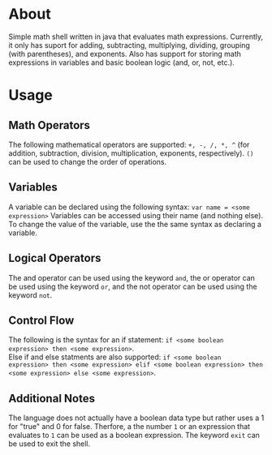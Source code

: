 # About
Simple math shell written in java that evaluates math expressions. Currently, it only has suport for adding, subtracting, multiplying, dividing, grouping (with parentheses), and exponents. Also has support for storing math expressions in variables and basic boolean logic (and, or, not, etc.). 

# Usage

## Math Operators
The following mathematical operators are supported: ```+, -, /, *, ^``` (for addition, subtraction, division, multiplication, exponents, respectively). ```()``` can be used to change the order of operations.

## Variables
A variable can be declared using the following syntax: ```var name = <some expression>```
Variables can be accessed using their name (and nothing else).
To change the value of the variable, use the the same syntax as declaring a variable.

## Logical Operators
The and operator can be used using the keyword ```and```,
the or operator can be used using the keyword ```or```,
and the not operator can be used using the keyword ```not```.

## Control Flow
The following is the syntax for an if statement: ```if <some boolean expression> then <some expression>```. <br />
Else if and else statments are also supported: ```if <some boolean expression> then <some expression> elif <some boolean expression> then <some expression> else <some expression>```.

## Additional Notes
The language does not actually have a boolean data type but rather uses a 1 for "true" and 0 for false. Therfore, a the number ```1``` or an expression that evaluates to ```1``` can be used as a boolean expression. The keyword ```exit``` can be used to exit the shell.
